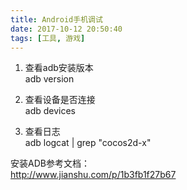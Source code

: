 ```yaml
---
title: Android手机调试
date: 2017-10-12 20:50:40
tags: [工具, 游戏]
---
```


1. 查看adb安装版本   
 adb version
 
2. 查看设备是否连接  
 adb devices
 
3. 查看日志  
 adb logcat | grep "cocos2d-x"


安装ADB参考文档：  
http://www.jianshu.com/p/1b3fb1f27b67
